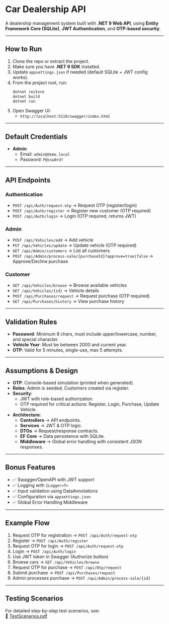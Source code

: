 # Car Dealership API

A dealership management system built with **.NET 9 Web API**, using **Entity Framework Core (SQLite)**, **JWT Authentication**, and **OTP-based security**.

---

## How to Run

1. Clone the repo or extract the project.
2. Make sure you have **.NET 9 SDK** installed.
3. Update `appsettings.json` if needed (default SQLite + JWT config works).
4. From the project root, run:
   ```bash
   dotnet restore
   dotnet build
   dotnet run
   ```
5. Open Swagger UI:
   - `http://localhost:5118/swagger/index.html`

---

## Default Credentials

- **Admin**
  - Email: `admin@demo.local`
  - Password: `P@ssw0rd!`

---

## API Endpoints

### Authentication

- `POST /api/Auth/request-otp` → Request OTP (register/login)
- `POST /api/Auth/register` → Register new customer (OTP required)
- `POST /api/Auth/login` → Login (OTP required, returns JWT)

### Admin

- `POST /api/Vehicles/add` → Add vehicle
- `PUT /api/Vehicles/update` → Update vehicle (OTP required)
- `GET /api/Admin/customers` → List all customers
- `POST /api/Admin/process-sale/{purchaseId}?approve=true|false` → Approve/Decline purchase

### Customer

- `GET /api/Vehicles/browse` → Browse available vehicles
- `GET /api/Vehicles/{id}` → Vehicle details
- `POST /api/Purchases/request` → Request purchase (OTP required)
- `GET /api/Purchases/history` → View purchase history

---

## Validation Rules

- **Password**: Minimum 8 chars, must include upper/lowercase, number, and special character.
- **Vehicle Year**: Must be between 2000 and current year.
- **OTP**: Valid for 5 minutes, single-use, max 5 attempts.

---

## Assumptions & Design

- **OTP**: Console-based simulation (printed when generated).
- **Roles**: Admin is seeded; Customers created via register.
- **Security**:
  - JWT with role-based authorization.
  - OTP required for critical actions: Register, Login, Purchase, Update Vehicle.
- **Architecture**:
  - **Controllers** → API endpoints.
  - **Services** → JWT & OTP logic.
  - **DTOs** → Request/response contracts.
  - **EF Core** → Data persistence with SQLite.
  - **Middleware** → Global error handling with consistent JSON responses.

---

## Bonus Features

- ✅ Swagger/OpenAPI with JWT support
- ✅ Logging with `ILogger<T>`
- ✅ Input validation using DataAnnotations
- ✅ Configuration via `appsettings.json`
- ✅ Global Error Handling Middleware

---

## Example Flow

1. Request OTP for registration → `POST /api/Auth/request-otp`
2. Register → `POST /api/Auth/register`
3. Request OTP for login → `POST /api/Auth/request-otp`
4. Login → `POST /api/Auth/login`
5. Use JWT token in Swagger (Authorize button)
6. Browse cars → `GET /api/Vehicles/browse`
7. Request OTP for purchase → `POST /api/Otp/request`
8. Submit purchase → `POST /api/Purchases/request`
9. Admin processes purchase → `POST /api/Admin/process-sale/{id}`

---

## Testing Scenarios

For detailed step-by-step test scenarios, see:  
📄 [TestScenarios.pdf](./TestScenarios.pdf)
